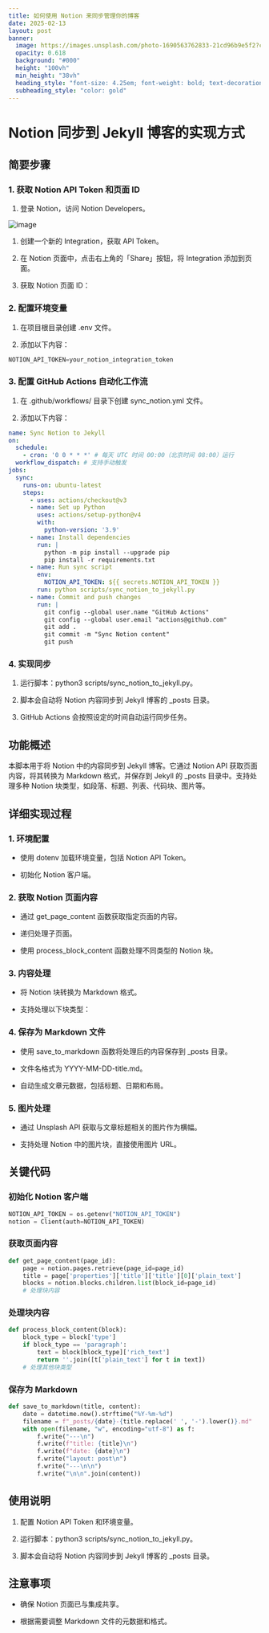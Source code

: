 ```yaml
---
title: 如何使用 Notion 来同步管理你的博客
date: 2025-02-13
layout: post
banner:
  image: https://images.unsplash.com/photo-1690563762833-21cd96b9e5f2?crop=entropy&cs=tinysrgb&fit=max&fm=jpg&ixid=M3w2OTIwMzJ8MHwxfHJhbmRvbXx8fHx8fHx8fDE3Mzk0MTQ5MzZ8&ixlib=rb-4.0.3&q=80&w=1080
  opacity: 0.618
  background: "#000"
  height: "100vh"
  min_height: "38vh"
  heading_style: "font-size: 4.25em; font-weight: bold; text-decoration: underline"
  subheading_style: "color: gold"
---
```


# Notion 同步到 Jekyll 博客的实现方式

## 简要步骤

### 1. 获取 Notion API Token 和页面 ID

1. 登录 Notion，访问 Notion Developers。

![image](https://prod-files-secure.s3.us-west-2.amazonaws.com/a7a0cc5a-89b9-4cda-8686-1fba0ca52f40/d19c1afe-dea5-4312-9333-786b0ba83054/image.png?X-Amz-Algorithm=AWS4-HMAC-SHA256&X-Amz-Content-Sha256=UNSIGNED-PAYLOAD&X-Amz-Credential=ASIAZI2LB4663Q7HSCHZ%2F20250213%2Fus-west-2%2Fs3%2Faws4_request&X-Amz-Date=20250213T024856Z&X-Amz-Expires=3600&X-Amz-Security-Token=IQoJb3JpZ2luX2VjEOL%2F%2F%2F%2F%2F%2F%2F%2F%2F%2FwEaCXVzLXdlc3QtMiJIMEYCIQD7KnYkMqPXYMAU2JSpa1t88RnTZ6bCXGHAPTTxmH1bEAIhAKVamoNx%2FllcFJlf6siKz1htv0q2VzfVI7kgFxuQqFbVKogECPv%2F%2F%2F%2F%2F%2F%2F%2F%2F%2FwEQABoMNjM3NDIzMTgzODA1Igw3gUI6yuaVOseaQ6gq3AOjFtUPNmKpB8Agv0axSqudQ2pk%2BgZeNFERVgPJMmYdkk6dk%2Bg7HJ1jEuURBJcjtKl%2FrPDcQN0dkgIxP4mGbi3qgz9LE0nCGja5YfS97S2YSlNgRQobvZPN7Uykr2gqw%2FbCLa3Oxyoao4XfQqBSv5%2BJtyE84PKqpUVJ2E3IbDEyGRMjEvlmX9KcerOx3zLjDkYw1FNym0uVX7fFjrXOYegEXKGn%2F98KxiBz7GHZ7SH%2BPQjPY67yownbReXTFnfvDeBpzcIra0XzgpveqhTuZV8Iqq%2F3zBCAA8kWpM4xqYdfq9jCQa6CLAJaEcy5zRvp7B6dkPyjrfjeX8hS1QsxFPiqLpdozlfmVBQA%2Fq1EnYL7M1Qoqo6y7eGh0945MkFkA2A9imhTMyfLxp57qPEphRQ9J587j5s2vjPR1NXn%2BhPPyxqY7iEFdssmTyeKF85lx%2FTxmMw%2Fh3Dr7JGptXN%2Be0CjJ7YUVqSLb1E8bI0cQtXgjXLpygmi7%2BmXjKe3SWEZiiK3xcQd%2Bbi7Pb8Q9D1zlywi4mEw7IwjumSuc0JmD%2FkkXGrNrIjwasL5r%2BscuachwaAdXf3ajjnhBgzxruVxsgirPLe1USjFMxZNdWsJFti%2FZNFOsU3EKPKUiY8fXDCqmLW9BjqkAYpQQ3xcFodFuppWImcGIGodKAC8Utm53v%2FjUtQ6iJg14V2PGPpH2QWJdgI%2BfUjcJO3hdkKSJCaxwHZ3JGvnxJtx%2Bk8gGUlGAvudrGskF8kCwrY6UAMrPTZPmbw%2F7t0dfST5qUDLv2YkBLXl9AJxwHUeMJA%2BLrH%2BaUw%2FafcZjs9OGBp2Uum7n5dQUAdd32DkcKKM%2Flo5QzyM8fbaceq3VTg5%2BxLk&X-Amz-Signature=176ed19ec5752378c25db46db161b49917183967537836fcc8e847951e729fe4&X-Amz-SignedHeaders=host&x-id=GetObject)

1. 创建一个新的 Integration，获取 API Token。

1. 在 Notion 页面中，点击右上角的「Share」按钮，将 Integration 添加到页面。

1. 获取 Notion 页面 ID：


### 2. 配置环境变量

1. 在项目根目录创建 .env 文件。

1. 添加以下内容：

```javascript
NOTION_API_TOKEN=your_notion_integration_token
```

### 3. 配置 GitHub Actions 自动化工作流

1. 在 .github/workflows/ 目录下创建 sync_notion.yml 文件。

1. 添加以下内容：

```yaml
name: Sync Notion to Jekyll
on:
  schedule:
    - cron: '0 0 * * *' # 每天 UTC 时间 00:00（北京时间 08:00）运行
  workflow_dispatch: # 支持手动触发
jobs:
  sync:
    runs-on: ubuntu-latest
    steps:
      - uses: actions/checkout@v3
      - name: Set up Python
        uses: actions/setup-python@v4
        with:
          python-version: '3.9'
      - name: Install dependencies
        run: |
          python -m pip install --upgrade pip
          pip install -r requirements.txt
      - name: Run sync script
        env:
          NOTION_API_TOKEN: ${{ secrets.NOTION_API_TOKEN }}
        run: python scripts/sync_notion_to_jekyll.py
      - name: Commit and push changes
        run: |
          git config --global user.name "GitHub Actions"
          git config --global user.email "actions@github.com"
          git add .
          git commit -m "Sync Notion content"
          git push
```

### 4. 实现同步

1. 运行脚本：python3 scripts/sync_notion_to_jekyll.py。

1. 脚本会自动将 Notion 内容同步到 Jekyll 博客的 _posts 目录。

1. GitHub Actions 会按照设定的时间自动运行同步任务。

## 功能概述

本脚本用于将 Notion 中的内容同步到 Jekyll 博客。它通过 Notion API 获取页面内容，将其转换为 Markdown 格式，并保存到 Jekyll 的 _posts 目录中。支持处理多种 Notion 块类型，如段落、标题、列表、代码块、图片等。

## 详细实现过程

### 1. 环境配置

- 使用 dotenv 加载环境变量，包括 Notion API Token。

- 初始化 Notion 客户端。

### 2. 获取 Notion 页面内容

- 通过 get_page_content 函数获取指定页面的内容。

- 递归处理子页面。

- 使用 process_block_content 函数处理不同类型的 Notion 块。

### 3. 内容处理

- 将 Notion 块转换为 Markdown 格式。

- 支持处理以下块类型：


### 4. 保存为 Markdown 文件

- 使用 save_to_markdown 函数将处理后的内容保存到 _posts 目录。

- 文件名格式为 YYYY-MM-DD-title.md。

- 自动生成文章元数据，包括标题、日期和布局。

### 5. 图片处理

- 通过 Unsplash API 获取与文章标题相关的图片作为横幅。

- 支持处理 Notion 中的图片块，直接使用图片 URL。

## 关键代码

### 初始化 Notion 客户端

```python
NOTION_API_TOKEN = os.getenv("NOTION_API_TOKEN")
notion = Client(auth=NOTION_API_TOKEN)
```

### 获取页面内容

```python
def get_page_content(page_id):
    page = notion.pages.retrieve(page_id=page_id)
    title = page['properties']['title']['title'][0]['plain_text']
    blocks = notion.blocks.children.list(block_id=page_id)
    # 处理块内容
```

### 处理块内容

```python
def process_block_content(block):
    block_type = block['type']
    if block_type == 'paragraph':
        text = block[block_type]['rich_text']
        return ''.join([t['plain_text'] for t in text])
    # 处理其他块类型
```

### 保存为 Markdown

```python
def save_to_markdown(title, content):
    date = datetime.now().strftime("%Y-%m-%d")
    filename = f"_posts/{date}-{title.replace(' ', '-').lower()}.md"
    with open(filename, "w", encoding="utf-8") as f:
        f.write("---\n")
        f.write(f"title: {title}\n")
        f.write(f"date: {date}\n")
        f.write("layout: post\n")
        f.write("---\n\n")
        f.write("\n\n".join(content))
```

## 使用说明

1. 配置 Notion API Token 和环境变量。

1. 运行脚本：python3 scripts/sync_notion_to_jekyll.py。

1. 脚本会自动将 Notion 内容同步到 Jekyll 博客的 _posts 目录。

## 注意事项

- 确保 Notion 页面已与集成共享。

- 根据需要调整 Markdown 文件的元数据和格式。